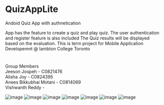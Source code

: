 # QuizAppLite
Andoid Quiz App with authnetication

App has the feature to create a quiz and play quiz.
The user authentication and register feature is also included
The Quiz results will be displayed based on the evaluation.
This is term project for Mobile Application Developemnt @ lambton College Toronto
#
Group Members 
<br>
Jeeson Jospeh - C0821476 
<br>
Alisha Joy - C0824395 
<br>
Anees Bikkubhai Motani - C0814069 
<br>
Vishwanth Reddy -
    

 
![image](https://user-images.githubusercontent.com/16876902/183775188-154e261a-8e7b-4c04-8429-60766b5c4ff8.png)
![image](https://user-images.githubusercontent.com/16876902/183775287-b213186d-22c8-49b5-948a-270ffd78f744.png)
![image](https://user-images.githubusercontent.com/16876902/183775294-33cff0f9-5c34-47bf-a607-18be65eca009.png)
![image](https://user-images.githubusercontent.com/16876902/183775306-afb59845-ca8f-49ad-9243-4698bff96850.png)
![image](https://user-images.githubusercontent.com/16876902/183775313-53169f44-1256-4989-b60f-ccec4037f55b.png)
![image](https://user-images.githubusercontent.com/16876902/183775321-d5bf577f-4d61-405f-a0db-bec9f15abc2a.png)
![image](https://user-images.githubusercontent.com/16876902/183775325-489f20e1-74d0-4ab0-9976-881f36a49fb0.png)



